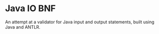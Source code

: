 # Java IO BNF
An attempt at a validator for Java input and output statements, built using Java and ANTLR.
